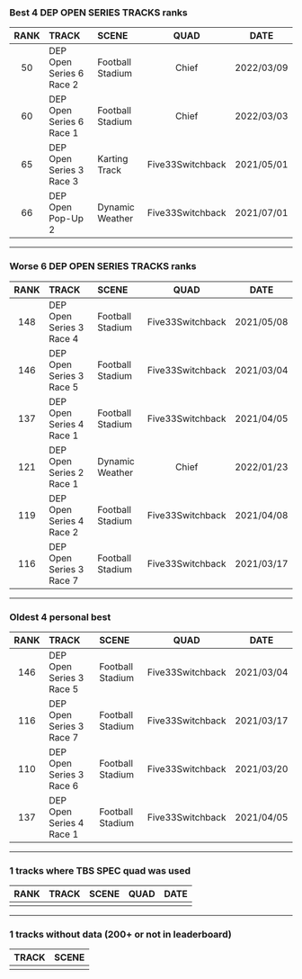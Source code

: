 ### Best 4 DEP OPEN SERIES TRACKS ranks
|RANK|TRACK|SCENE|QUAD|DATE|
|:---:|:---|:---|:---:|:---:|
|50|DEP Open Series 6 Race 2|Football Stadium|Chief|2022/03/09|
|60|DEP Open Series 6 Race 1|Football Stadium|Chief|2022/03/03|
|65|DEP Open Series 3 Race 3|Karting Track|Five33Switchback|2021/05/01|
|66|DEP Open Pop-Up 2|Dynamic Weather|Five33Switchback|2021/07/01|
---
### Worse 6 DEP OPEN SERIES TRACKS ranks
|RANK|TRACK|SCENE|QUAD|DATE|
|:---:|:---|:---|:---:|:---:|
|148|DEP Open Series 3 Race 4|Football Stadium|Five33Switchback|2021/05/08|
|146|DEP Open Series 3 Race 5|Football Stadium|Five33Switchback|2021/03/04|
|137|DEP Open Series 4 Race 1|Football Stadium|Five33Switchback|2021/04/05|
|121|DEP Open Series 2 Race 1|Dynamic Weather|Chief|2022/01/23|
|119|DEP Open Series 4 Race 2|Football Stadium|Five33Switchback|2021/04/08|
|116|DEP Open Series 3 Race 7|Football Stadium|Five33Switchback|2021/03/17|
---
### Oldest 4 personal best
|RANK|TRACK|SCENE|QUAD|DATE|
|:---:|:---|:---|:---:|:---:|
|146|DEP Open Series 3 Race 5|Football Stadium|Five33Switchback|2021/03/04|
|116|DEP Open Series 3 Race 7|Football Stadium|Five33Switchback|2021/03/17|
|110|DEP Open Series 3 Race 6|Football Stadium|Five33Switchback|2021/03/20|
|137|DEP Open Series 4 Race 1|Football Stadium|Five33Switchback|2021/04/05|
---
### 1 tracks where TBS SPEC quad was used
|RANK|TRACK|SCENE|QUAD|DATE|
|:---:|:---|:---|:---:|:---:|
||||||
---
### 1 tracks without data (200+ or not in leaderboard)
|TRACK|SCENE|
|:---|:---|
|||
